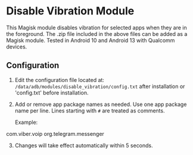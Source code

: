 # Disable Vibration Module

This Magisk module disables vibration for selected apps when they are in the foreground.
The .zip file included in the above files can be added as a Magisk module. 
Tested in Android 10 and Android 13 with Qualcomm devices.


## Configuration

1. Edit the configuration file located at:
   `/data/adb/modules/disable_vibration/config.txt` after installation or 'config.txt' before installation.

2. Add or remove app package names as needed. Use one app package name per line. Lines starting with `#` are treated as comments.

   Example:

com.viber.voip
org.telegram.messenger


3. Changes will take effect automatically within 5 seconds.
